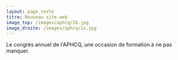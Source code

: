 ```yaml
---
layout: page_texte
titre: Nouveau site web
image_top: /images/aphcq/1b.jpg
image_droite: /images/aphcq/1s.jpg
---
```

Le congrès annuel de l'APHCQ, une occasion de formation à ne pas manquer.